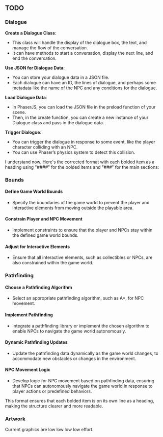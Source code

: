 ## TODO

### Dialogue

**Create a Dialogue Class**:

-   This class will handle the display of the dialogue box, the text, and manage the flow of the conversation.
-   It can have methods to start a conversation, display the next line, and end the conversation.

**Use JSON for Dialogue Data**:

-   You can store your dialogue data in a JSON file.
-   Each dialogue can have an ID, the lines of dialogue, and perhaps some metadata like the name of the NPC and any conditions for the dialogue.

**Load Dialogue Data**:

-   In PhaserJS, you can load the JSON file in the preload function of your scene.
-   Then, in the create function, you can create a new instance of your Dialogue class and pass in the dialogue data.

**Trigger Dialogue**:

-   You can trigger the dialogue in response to some event, like the player character colliding with an NPC.
-   You can use Phaser’s physics system to detect this collision.

I understand now. Here's the corrected format with each bolded item as a heading using "####" for the bolded items and "###" for the main sections:

### Bounds

#### Define Game World Bounds

- Specify the boundaries of the game world to prevent the player and interactive elements from moving outside the playable area.

#### Constrain Player and NPC Movement

- Implement constraints to ensure that the player and NPCs stay within the defined game world bounds.

#### Adjust for Interactive Elements

- Ensure that all interactive elements, such as collectibles or NPCs, are also constrained within the game world.

### Pathfinding
#### Choose a Pathfinding Algorithm

- Select an appropriate pathfinding algorithm, such as A*, for NPC movement.

#### Implement Pathfinding

- Integrate a pathfinding library or implement the chosen algorithm to enable NPCs to navigate the game world autonomously.

#### Dynamic Pathfinding Updates

- Update the pathfinding data dynamically as the game world changes, to accommodate new obstacles or changes in the environment.

#### NPC Movement Logic

- Develop logic for NPC movement based on pathfinding data, ensuring that NPCs can autonomously navigate the game world in response to player actions or predefined behaviors.

This format ensures that each bolded item is on its own line as a heading, making the structure clearer and more readable.

### Artwork

Current graphics are low low low low effort.
